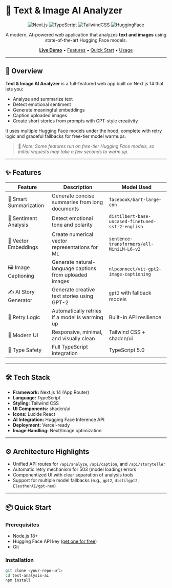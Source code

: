 # 🧠 Text & Image AI Analyzer

<div align="center">

![Next.js](https://img.shields.io/badge/Next.js-14-black?style=for-the-badge&logo=next.js)
![TypeScript](https://img.shields.io/badge/TypeScript-5.0-blue?style=for-the-badge&logo=typescript)
![TailwindCSS](https://img.shields.io/badge/Tailwind-CSS-38B2AC?style=for-the-badge&logo=tailwind-css)
![HuggingFace](https://img.shields.io/badge/Hugging%20Face-Models-yellow?style=for-the-badge&logo=huggingface)

A modern, AI-powered web application that analyzes **text and images** using state-of-the-art Hugging Face models.

**[Live Demo](#)** • [Features](#-features) • [Quick Start](#-quick-start) • [Usage](#-usage)

</div>

---

## 🚀 Overview

**Text & Image AI Analyzer** is a full-featured web app built on Next.js 14 that lets you:

- Analyze and summarize text  
- Detect emotional sentiment  
- Generate meaningful embeddings  
- Caption uploaded images  
- Create short stories from prompts with GPT-style creativity  

It uses multiple Hugging Face models under the hood, complete with retry logic and graceful fallbacks for free-tier model warmups.

> 🧠 *Note: Some features run on free-tier Hugging Face models, so initial requests may take a few seconds to warm up.*

---

## ✨ Features

| Feature | Description | Model Used |
|----------|--------------|------------|
| 🧩 Smart Summarization | Generate concise summaries from long documents | `facebook/bart-large-cnn` |
| 💬 Sentiment Analysis | Detect emotional tone and polarity | `distilbert-base-uncased-finetuned-sst-2-english` |
| 🔢 Vector Embeddings | Create numerical vector representations for ML | `sentence-transformers/all-MiniLM-L6-v2` |
| 🖼️ Image Captioning | Generate natural-language captions from uploaded images | `nlpconnect/vit-gpt2-image-captioning` |
| ✍️ AI Story Generator | Generate creative text stories using GPT-2 | `gpt2` with fallback models |
| 🔄 Retry Logic | Automatically retries if a model is warming up | Built-in API resilience |
| 🎨 Modern UI | Responsive, minimal, and visually clean | Tailwind CSS + shadcn/ui |
| 🔐 Type Safety | Full TypeScript integration | TypeScript 5.0 |

---

## 🛠️ Tech Stack

- **Framework:** Next.js 14 (App Router)
- **Language:** TypeScript
- **Styling:** Tailwind CSS
- **UI Components:** shadcn/ui
- **Icons:** Lucide React
- **AI Integration:** Hugging Face Inference API
- **Deployment:** Vercel-ready
- **Image Handling:** Next/Image optimization

---

## ⚙️ Architecture Highlights

- Unified API routes for `/api/analyze`, `/api/caption`, and `/api/storyteller`
- Automatic retry mechanism for 503 (model loading) errors
- Componentized UI with clear separation of analysis tools
- Support for multiple model fallbacks (e.g., `gpt2`, `distilgpt2`, `EleutherAI/gpt-neo`)

---

## 📦 Quick Start

### Prerequisites
- Node.js 18+
- Hugging Face API key ([get one for free](https://huggingface.co/settings/tokens))
- Git

### Installation

```bash
git clone <your-repo-url>
cd text-analysis-ai
npm install
